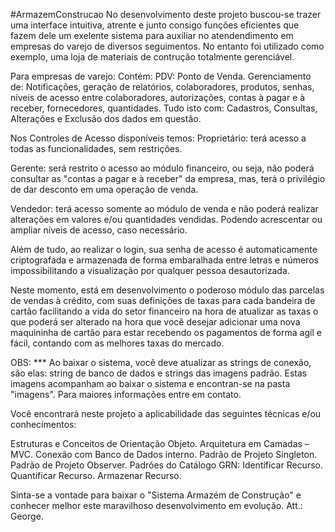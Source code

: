 #ArmazemConstrucao
No desenvolvimento deste projeto buscou-se trazer uma interface intuitiva, atrente e junto consigo funções eficientes que fazem dele um
exelente sistema para auxiliar no atendendimento em empresas do varejo de diversos seguimentos. No entanto foi utilizado como exemplo,
uma loja de materiais de contrução totalmente gerenciável.

Para empresas de varejo:
Contém:
PDV: Ponto de Venda.
Gerenciamento de:
	Notificações, geração de relatórios, colaboradores, produtos, senhas, níveis de acesso entre colaboradores, autorizações,
	contas à pagar e à receber, fornecedores, quantidades.
Tudo isto com:
Cadastros, Consultas, Alterações e Exclusão dos dados em questão.

Nos Controles de Acesso disponíveis temos:
Proprietário: terá acesso a todas as funcionalidades, sem restrições.

Gerente: será restrito  o  acesso  ao  módulo  financeiro,  ou  seja, não  poderá consultar  as  "contas  a  pagar  e  à  receber"  da  empresa,
	 mas,  terá  o  privilégio de  dar desconto em uma operação de venda.

Vendedor: terá  acesso  somente  ao  módulo  de  venda e  não  poderá  realizar alterações em valores e/ou quantidades vendidas.
Podendo acrescentar ou ampliar níveis de acesso, caso necessário.

Além de tudo, ao realizar o login, sua senha de acesso é automaticamente criptografada e armazenada de forma embaralhada entre letras e números
	impossibilitando a visualização por qualquer pessoa desautorizada.

Neste momento, está em desenvolvimento o poderoso módulo das parcelas de vendas à crédito, com suas definições de taxas para cada bandeira de cartão
	facilitando a vida do setor financeiro na hora de atualizar as taxas o que poderá ser alterado na hora que você desejar adicionar uma nova
	maquininha de cartão para estar recebendo os pagamentos de forma agíl e fácil, contando com as melhores taxas do mercado.

OBS: *** Ao baixar o sistema, você deve atualizar as strings de conexão, são elas: string de banco de dados e strings das imagens padrão.
    Estas imagens acompanham ao baixar o sistema e encontran-se na pasta "imagens". Para maiores informações entre em contato.

Você encontrará neste projeto a aplicabilidade das seguintes técnicas e/ou conhecimentos:

Estruturas e Conceitos de Orientação Objeto.
Arquitetura em Camadas – MVC.
Conexão com Banco de Dados interno.
Padrão de Projeto Singleton.
Padrão de Projeto Observer.
Padrões do Catálogo GRN:
	Identificar Recurso.
	Quantificar Recurso.
	Armazenar Recurso.

Sinta-se a vontade para baixar o "Sistema Armazém de Construção" e conhecer melhor este maravilhoso desenvolvimento em evolução.
Att.: George.
